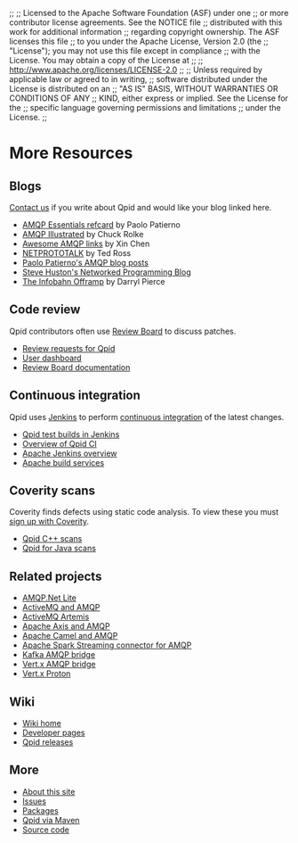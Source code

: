 ;;
;; Licensed to the Apache Software Foundation (ASF) under one
;; or more contributor license agreements.  See the NOTICE file
;; distributed with this work for additional information
;; regarding copyright ownership.  The ASF licenses this file
;; to you under the Apache License, Version 2.0 (the
;; "License"); you may not use this file except in compliance
;; with the License.  You may obtain a copy of the License at
;; 
;;   http://www.apache.org/licenses/LICENSE-2.0
;; 
;; Unless required by applicable law or agreed to in writing,
;; software distributed under the License is distributed on an
;; "AS IS" BASIS, WITHOUT WARRANTIES OR CONDITIONS OF ANY
;; KIND, either express or implied.  See the License for the
;; specific language governing permissions and limitations
;; under the License.
;;

# More Resources

<div class="two-column" markdown="1">
<section markdown="1">

## Blogs

[Contact us]({{site_url}}/discussion.html) if you write about Qpid and
would like your blog linked here.

 - [AMQP Essentials refcard](https://dzone.com/refcardz/amqp-essentials) by Paolo Patierno
 - [AMQP Illustrated](https://chugrolke.wordpress.com/) by Chuck Rolke
 - [Awesome AMQP links](https://github.com/xinchen10/awesome-amqp) by Xin Chen
 - [NETPROTOTALK](https://netprototalk.wordpress.com/) by Ted Ross
 - [Paolo Patierno's AMQP blog posts](https://paolopatierno.wordpress.com/?s=amqp)
 - [Steve Huston's Networked Programming Blog](http://stevehuston.wordpress.com/)
 - [The Infobahn Offramp](http://mcpierce.blogspot.com/search/label/messaging) by Darryl Pierce

</section>
<section markdown="1">

## Code review

Qpid contributors often use
[Review Board](http://www.reviewboard.org/) to discuss patches.

 - [Review requests for Qpid](https://reviews.apache.org/groups/qpid/)
 - [User dashboard](https://reviews.apache.org/dashboard/)
 - [Review Board documentation](http://www.reviewboard.org/docs/)

</section>
<section markdown="1">

## Continuous integration

Qpid uses [Jenkins](http://jenkins-ci.org/) to perform
[continuous integration](http://en.wikipedia.org/wiki/Continuous_integration)
of the latest changes.

 - [Qpid test builds in Jenkins](https://builds.apache.org//view/M-R/view/Qpid/)
 - [Overview of Qpid CI](https://cwiki.apache.org/confluence/display/qpid/continuous+integration)
 - [Apache Jenkins overview](http://wiki.apache.org/general/Jenkins)
 - [Apache build services](https://ci.apache.org/)

## Coverity scans

Coverity finds defects using static code analysis.  To view these you
must [sign up with Coverity](https://scan.coverity.com/users/sign_up).

 - [Qpid C++ scans](https://scan.coverity.com/projects/6)
 - [Qpid for Java scans](https://scan.coverity.com/projects/572)

</section>
<section markdown="1">

## Related projects

 - [AMQP.Net Lite](https://github.com/Azure/amqpnetlite)
 - [ActiveMQ and AMQP](http://activemq.apache.org/amqp.html)
 - [ActiveMQ Artemis](https://activemq.apache.org/artemis/)
 - [Apache Axis and AMQP](http://axis.apache.org/axis2/c/core/docs/axis2c_manual.html#amqptrans)
 - [Apache Camel and AMQP](http://camel.apache.org/amqp.html)
 - [Apache Spark Streaming connector for AMQP](https://github.com/radanalyticsio/streaming-amqp)
 - [Kafka AMQP bridge](https://github.com/rhiot/amqp-kafka-bridge)
 - [Vert.x AMQP bridge](https://github.com/vert-x3/vertx-amqp-bridge)
 - [Vert.x Proton](https://github.com/vert-x3/vertx-proton)
 
</section>
<section markdown="1">

## Wiki

 - [Wiki home](https://cwiki.apache.org/confluence/display/qpid/)
 - [Developer pages](https://cwiki.apache.org/confluence/display/qpid/developer+pages)
 - [Qpid releases](https://cwiki.apache.org/confluence/display/qpid/Releases)

</section>
<section markdown="1">

## More

 - [About this site]({{site_url}}/site.html)
 - [Issues]({{site_url}}/issues.html)
 - [Packages]({{site_url}}/packages.html)
 - [Qpid via Maven]({{site_url}}/maven.html)
 - [Source code]({{site_url}}/source-code.html)

</section>
</div>
